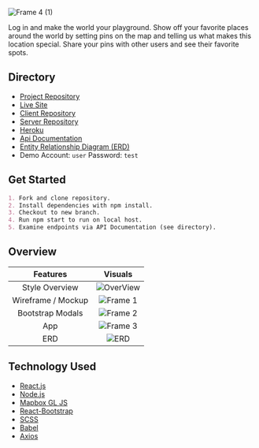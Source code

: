 ![Frame 4 (1)](https://user-images.githubusercontent.com/74627896/142481219-b9a2b503-2850-44d6-a461-a13e75f255c8.png)

Log in and make the world your playground. Show off your favorite places around the world by setting pins on the map and telling us what makes this location special. Share your pins with other users and see their favorite spots. 

## Directory

- [Project Repository](https://github.com/ProjectPlayGroundLHA)<br />
- [Live Site](https://projectplaygroundlha.github.io/PlayGroundClient/)<br />
- [Client Repository](https://github.com/ProjectPlayGroundLHA/PlayGroundClient)<br />
- [Server Repository](https://github.com/ProjectPlayGroundLHA/PlayGroundApi)<br />
- [Heroku](https://mysterious-plains-31294.herokuapp.com/)<br />
- [Api Documentation](/ApiDocumentation.md)<br />
- [Entity Relationship Diagram (ERD)](https://i.imgur.com/G1oDzFW.png)
- Demo Account: `user` Password: `test`

## Get Started

```md
1. Fork and clone repository.
2. Install dependencies with npm install.
3. Checkout to new branch.
4. Run npm start to run on local host.
5. Examine endpoints via API Documentation (see directory).
```

## Overview

Features                     |     Visuals
:---------------------------:|:-----------------------:
Style Overview  |  ![OverView](https://user-images.githubusercontent.com/74627896/142478989-b9225bad-a2f4-40a9-a31e-0992f43c32d1.png)
Wireframe / Mockup  |  ![Frame 1](https://user-images.githubusercontent.com/74627896/142479994-67bff2ed-8a6d-4114-ab83-35652e20aa0d.png)
Bootstrap Modals  |  ![Frame 2](https://user-images.githubusercontent.com/74627896/142478952-2d7b4e10-ec72-4452-b6b4-ae28d50504bb.png)
App  |  ![Frame 3](https://user-images.githubusercontent.com/74627896/142479935-522caa36-ee85-4485-b29d-a7b8e44221dc.png)
ERD  |  ![ERD](https://i.imgur.com/G1oDzFW.png)


## Technology Used
- [React.js](https://reactjs.org/)
- [Node.js](npmjs.com)
- [Mapbox GL JS](https://docs.mapbox.com/mapbox-gl-js/)
- [React-Bootstrap](https://react-bootstrap.github.io/)
- [SCSS](https://sass-lang.com/)
- [Babel](https://babeljs.io/docs/en/babel-node)
- [Axios](https://www.npmjs.com/package/react-axios)
